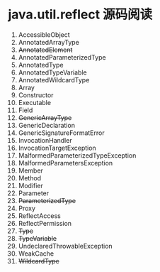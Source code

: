 # java.util.reflect 源码阅读

1. AccessibleObject
2. AnnotatedArrayType
3. ~~AnnotatedElement~~
4. AnnotatedParameterizedType
5. AnnotatedType
6. AnnotatedTypeVariable
7. AnnotatedWildcardType
8. Array
9. Constructor
10. Executable
11. Field
12. ~~GenericArrayType~~
13. GenericDeclaration
14. GenericSignatureFormatError
15. InvocationHandler
16. InvocationTargetException
17. MalformedParameterizedTypeException
18. MalformedParametersException
19. Member
20. Method
21. Modifier
22. Parameter
23. ~~ParameterizedType~~
24. Proxy
25. ReflectAccess
26. ReflectPermission
27. ~~Type~~
28. ~~TypeVariable~~
29. UndeclaredThrowableException
30. WeakCache
31. ~~WildcardType~~